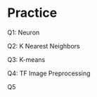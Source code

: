 # Practice  
Q1: Neuron                                          
                 
Q2: K Nearest Neighbors        
                            
Q3: K-means                              
              
Q4: TF Image Preprocessing                       
        
Q5         
